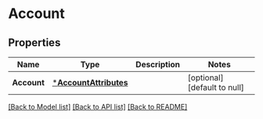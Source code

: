 # Account

## Properties
Name | Type | Description | Notes
------------ | ------------- | ------------- | -------------
**Account** | [***AccountAttributes**](AccountAttributes.md) |  | [optional] [default to null]

[[Back to Model list]](../README.md#documentation-for-models) [[Back to API list]](../README.md#documentation-for-api-endpoints) [[Back to README]](../README.md)


